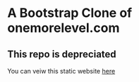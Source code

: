 # A Bootstrap Clone of onemorelevel.com
## This repo is depreciated
You can veiw this static website <a href="https://john-the-fourth.engineer/Bootstrap_clone/">here</a>
